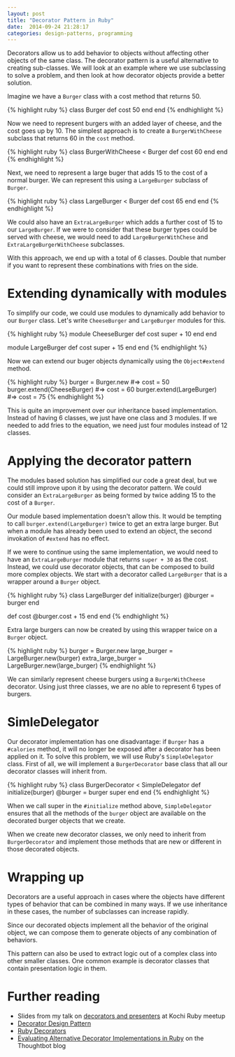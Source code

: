```yaml
---
layout: post
title: "Decorator Pattern in Ruby"
date:  2014-09-24 21:28:17
categories: design-patterns, programming
---
```


Decorators allow us to add behavior to objects without affecting other objects of the same class. The decorator pattern is a useful alternative to creating sub-classes. We will look at an example where we use subclassing to solve a problem, and then look at how decorator objects provide a better solution.

Imagine we have a `Burger` class with a cost method that returns 50.

{% highlight ruby %}
class Burger
  def cost
    50
  end
end
{% endhighlight %}

Now we need to represent burgers with an added layer of cheese, and the cost goes up by 10. The simplest approach is to create a `BurgerWithCheese` subclass that returns 60 in the `cost` method.

{% highlight ruby %}
class BurgerWithCheese < Burger
  def cost
    60
  end
end
{% endhighlight %}

Next, we need to represent a large buger that adds 15 to the cost of a normal burger. We can represent this using a `LargeBurger` subclass of `Burger`.

{% highlight ruby %}
class LargeBurger < Burger
  def cost
    65
  end
end
{% endhighlight %}

We could also have an `ExtraLargeBurger` which adds a further cost of 15 to our `LargeBurger`. If we were to consider that these burger types could be served with cheese, we would need to add `LargeBurgerWithChese` and `ExtraLargeBurgerWithCheese` subclasses.

With this approach, we end up with a total of 6 classes. Double that number if you want to represent these combinations with fries on the side.

# Extending dynamically with modules

To simplify our code, we could use modules to dynamically add behavior to our `Burger` class. Let's write `CheeseBurger` and `LargeBurger` modules for this.

{% highlight ruby %}
module CheeseBurger
  def cost
    super + 10
  end
end

module LargeBurger
  def cost
    super + 15
  end
end
{% endhighlight %}

Now we can extend our buger objects dynamically using the `Object#extend` method.

{% highlight ruby %}
burger = Burger.new         #=> cost = 50
burger.extend(CheeseBurger) #=> cost = 60
burger.extend(LargeBurger)  #=> cost = 75
{% endhighlight %}

This is quite an improvement over our inheritance based implementation. Instead of having 6 classes, we just have one class and 3 modules. If we needed to add fries to the equation, we need just four modules instead of 12 classes.

# Applying the decorator pattern

The modules based solution has simplified our code a great deal, but we could still improve upon it by using the decorator pattern. We could consider an `ExtraLargeBurger` as being formed by twice adding 15 to the cost of a `Burger`.

Our module based implementation doesn't allow this. It would be tempting to call `burger.extend(LargeBurger)` twice to get an extra large burger. But when a module has already been used to extend an object, the second invokation of `#extend` has no effect.

If we were to continue using the same implementation, we would need to have an `ExtraLargeBurger` module that returns `super + 30` as the cost. Instead, we could use decorator objects, that can be composed to build more complex objects. We start with a decorator called `LargeBurger` that is a wrapper around a `Burger` object.

{% highlight ruby %}
class LargeBurger
  def initialize(burger)
    @burger = burger
  end

  def cost
    @burger.cost + 15
  end
end
{% endhighlight %}

Extra large burgers can now be created by using this wrapper twice on a `Burger` object.

{% highlight ruby %}
burger = Burger.new
large_burger = LargeBurger.new(burger)
extra_large_burger = LargeBurger.new(large_burger)
{% endhighlight %}

We can similarly represent cheese burgers using a `BurgerWithCheese` decorator. Using just three classes, we are no able to represent 6 types of burgers.

# SimleDelegator

Our decorator implementation has one disadvantage: if `Burger` has a `#calories` method, it will no longer be exposed after a decorator has been applied on it. To solve this problem, we will use Ruby's `SimpleDelegator` class. First of all, we will implement a `BurgerDecorator` base class that all our decorator classes will inherit from.

{% highlight ruby %}
class BurgerDecorator < SimpleDelegator
  def initialize(burger)
    @burger = burger
    super
  end
end
{% endhighlight %}

When we call super in the `#initialize` method above, `SimpleDelegator` ensures that all the methods of the `burger` object are available on the decorated burger objects that we create.

When we create new decorator classes, we only need to inherit from `BurgerDecorator` and implement those methods that are new or different in those decorated objects.

# Wrapping up

Decorators are a useful approach in cases where the objects have different types of behavior that can be combined in many ways. If we use inheritance in these cases, the number of subclasses can increase rapidly.

Since our decorated objects implement all the behavior of the original object, we can compose them to generate objects of any combination of behaviors.

This pattern can also be used to extract logic out of a complex class into other smaller classes. One common example is decorator classes that contain presentation logic in them.

# Further reading

* Slides from my talk on [decorators and presenters](/slides/decorator-pattern/) at Kochi Ruby meetup
* [Decorator Design Pattern](http://sourcemaking.com/design_patterns/decorator)
* [Ruby Decorators](http://codebrahma.com/design/patterns/2014/04/28/ruby-decorators.html)
* [Evaluating Alternative Decorator Implementations in Ruby](http://robots.thoughtbot.com/evaluating-alternative-decorator-implementations-in) on the Thoughtbot blog
